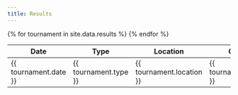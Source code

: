 ```yaml
---
title: Results
---
```


<table id="results-table">
    <thead>
        <tr>
            <th>Date</th>
            <th>Type</th>
            <th>Location</th>
            <th>Game Type</th>
            <th>Level Guarantee</th>
            <th>Duration (min)</th>
            <th>Cash In</th>
            <th>Cash Out</th>
            <th>Net</th>
            <th>Place</th>
            <th>Bullets</th>
        </tr>
    </thead>
    <tbody>
        {% for tournament in site.data.results %}
        <tr>
            <td>{{ tournament.date }}</td>
            <td>{{ tournament.type }}</td>
            <td>{{ tournament.location }}</td>
            <td>{{ tournament.game_type }}</td>
            <td>{{ tournament.level_guarantee }}</td>
            <td>{{ tournament.duration_min }}</td>
            <td>{{ tournament.cash_in }}</td>
            <td>{{ tournament.cash_out }}</td>
            <td>{{ tournament.net }}</td>
            <td>{{ tournament.place }}</td>
            <td>{{ tournament.bullets }}</td>
        </tr>
        {% endfor %}
    </tbody>
</table>

<!-- Include jQuery and DataTables.js -->
<script src="https://code.jquery.com/jquery-3.6.0.min.js"></script>
<script src="https://cdn.datatables.net/1.11.5/js/jquery.dataTables.min.js"></script>
<link rel="stylesheet" href="https://cdn.datatables.net/1.11.5/css/jquery.dataTables.min.css">

<script>
    $(document).ready(function() {
        $('#results-table').DataTable();
    });
</script>

